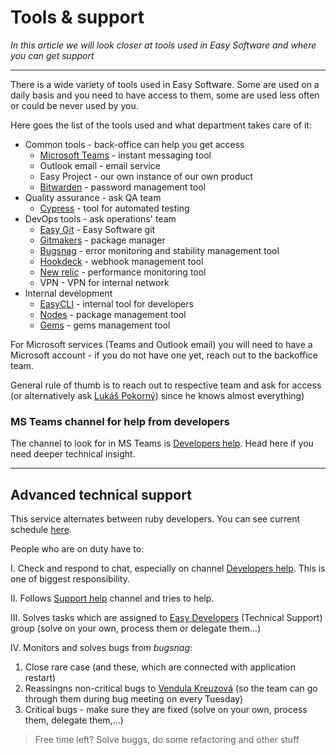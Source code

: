# Tools & support

*In this article we will look closer at tools used in Easy Software and where you can get support*

---

There is a wide variety of tools used in Easy Software. Some are used on a daily basis and you need to have access to them, some are used less often or could be never used by you.

Here goes the list of the tools used and what department takes care of it:
- Common tools - back-office can help you get access
    - [Microsoft Teams](https://teams.microsoft.com/) - instant messaging tool
    - Outlook email - email service
    - Easy Project - our own instance of our own product
    - [Bitwarden](https://bitwarden.com/download/) - password management tool
- Quality assurance - ask QA team
    - [Cypress](https://www.cypress.io/) - tool for automated testing
- DevOps tools - ask operations' team
    - [Easy Git](https://git.easy.cz/) - Easy Software git
    - [Gitmakers](https://gitmakers.com/) - package manager
    - [Bugsnag](https://app.bugsnag.com/organizations/easy-software/stability-center) - error monitoring and stability management tool
    - [Hookdeck](https://dashboard.hookdeck.io/) - webhook management tool
    - [New relic](https://one.eu.newrelic.com/) - performance monitoring tool
    - VPN - VPN for internal network
- Internal development
    - [EasyCLI](https://git.easy.cz/internal/easy_cli) - internal tool for developers
    - [Nodes](https://nodes.easysoftware.com) - package management tool
    - [Gems](http://gems.easysoftware.com) - gems management tool

For Microsoft services (Teams and Outlook email) you will need to have a Microsoft account - if you do not have one yet, reach out to the backoffice team.

General rule of thumb is to reach out to respective team and ask for access (or alternatively ask [Lukáš Pokorný](mailto:lukas.pokorny@easysoftware.com)) since he knows almost everything)


### MS Teams channel for help from developers
The channel to look for in MS Teams is [Developers help](https://teams.microsoft.com/l/channel/19%3a6c2718cc2fea4e8a974a29b0636c684e%40thread.tacv2/Developers%2520help). Head here if you need deeper technical insight.

---

## Advanced technical support

This service alternates between ruby developers. You can see current schedule [here](https://docs.google.com/spreadsheets/d/1-tPsULFeCNVvff7sMwbDfJ40bkWIi5vp8y3upBR6XOs/edit#gid=1253558721).

People who are on duty have to: 

I. Check and respond to chat, especially on channel [Developers help](https://teams.microsoft.com/l/channel/19%3a6c2718cc2fea4e8a974a29b0636c684e%40thread.tacv2/Developers%2520help). This is one of biggest responsibility. 

II. Follows [Support help](https://teams.microsoft.com/l/channel/19%3ac1a8720bfef54fda996d90e02c3381aa%40thread.tacv2/Support%2520Help) channel and tries to help.

III. Solves tasks which are assigned to [Easy Developers](https://es.easyproject.com/issues?set_filter=1&amp;f%5Bstatus_id%5D=o1&amp;f%5Bassigned_to_id%5D==375) (Technical Support) group (solve on your own, process them or delegate them...) 

IV. Monitors and solves bugs from *bugsnag*:
  1. Close rare case (and these, which are connected with application restart)
  2. Reassingns non-critical bugs to [Vendula Kreuzová](https://es.easyproject.com/users/2237/profile) (so the team can go through them during bug meeting on every Tuesday)
  3. Critical bugs - make sure they are fixed (solve on your own, process them, delegate them,...)

>   Free time left? Solve buggs, do some refactoring and other stuff
